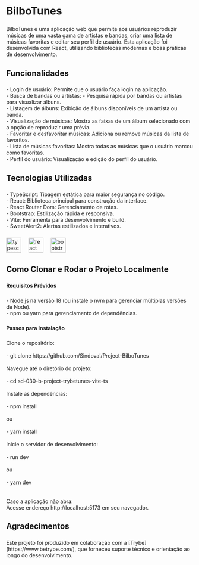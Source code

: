 <h1 align="left">BilboTunes</h1>

###

<p align="left">BilboTunes é uma aplicação web que permite aos usuários reproduzir músicas de uma vasta gama de artistas e bandas, criar uma lista de músicas favoritas e editar seu perfil de usuário. Esta aplicação foi desenvolvida com React, utilizando bibliotecas modernas e boas práticas de desenvolvimento.</p>

###

<h2 align="left">Funcionalidades</h2>

###

<p align="left">- Login de usuário: Permite que o usuário faça login na aplicação.<br>- Busca de bandas ou artistas: - Pesquisa rápida por bandas ou artistas para visualizar álbuns.<br>- Listagem de álbuns: Exibição de álbuns disponíveis de um artista ou banda.<br>- Visualização de músicas: Mostra as faixas de um álbum selecionado com a opção de reproduzir uma prévia.<br>- Favoritar e desfavoritar músicas: Adiciona ou remove músicas da lista de favoritos.<br>- Lista de músicas favoritas: Mostra todas as músicas que o usuário marcou como favoritas.<br>- Perfil do usuário: Visualização e edição do perfil do usuário.</p>

###

<h2 align="left">Tecnologias Utilizadas</h2>

###

<p align="left">- TypeScript: Tipagem estática para maior segurança no código.<br>- React: Biblioteca principal para construção da interface.<br>- React Router Dom: Gerenciamento de rotas.<br>- Bootstrap: Estilização rápida e responsiva.<br>- Vite: Ferramenta para desenvolvimento e build.<br>- SweetAlert2: Alertas estilizados e interativos.</p>

###

<div align="left">
  <img src="https://cdn.jsdelivr.net/gh/devicons/devicon/icons/typescript/typescript-original.svg" height="40" alt="typescript logo"  />
  <img width="12" />
  <img src="https://cdn.jsdelivr.net/gh/devicons/devicon/icons/react/react-original.svg" height="40" alt="react logo"  />
  <img width="12" />
  <img src="https://cdn.jsdelivr.net/gh/devicons/devicon/icons/bootstrap/bootstrap-original.svg" height="40" alt="bootstrap logo"  />
</div>

###

<h2 align="left">Como Clonar e Rodar o Projeto Localmente</h2>

###

<h4 align="left">Requisitos Prévidos</h4>

###

<p align="left">- Node.js na versão 18 (ou instale o nvm para gerenciar múltiplas versões de Node).<br>- npm ou yarn para gerenciamento de dependências.</p>

###

<h4 align="left">Passos para Instalação</h4>

###

<p align="left">Clone o repositório:<br><br>- git clone https://github.com/Sindoval/Project-BilboTunes<br><br>Navegue até o diretório do projeto:<br><br>- cd sd-030-b-project-trybetunes-vite-ts<br><br>Instale as dependências:<br><br>- npm install<br><br> ou<br><br>- yarn install<br><br>Inicie o servidor de desenvolvimento:<br><br>-  run dev<br><br>ou<br><br>- yarn dev<br><br><br>Caso a aplicação não abra: <br>Acesse endereço http://localhost:5173 em seu navegador.</p>

###

<h2 align="left">Agradecimentos</h2>

###

<p align="left">Este projeto foi produzido em colaboração com a [Trybe](https://www.betrybe.com/), que forneceu suporte técnico e orientação ao longo do desenvolvimento.</p>

###
